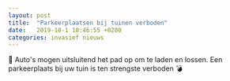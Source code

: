 ```yaml
---
layout: post
title:  "Parkeerplaatsen bij tuinen verboden"
date:   2019-10-1 18:46:55 +0200
categories: invasief nieuws
---
```


:car: Auto's mogen uitsluitend het pad op om te laden en lossen.
Een parkeerplaats bij uw tuin is ten strengste verboden :bomb:

